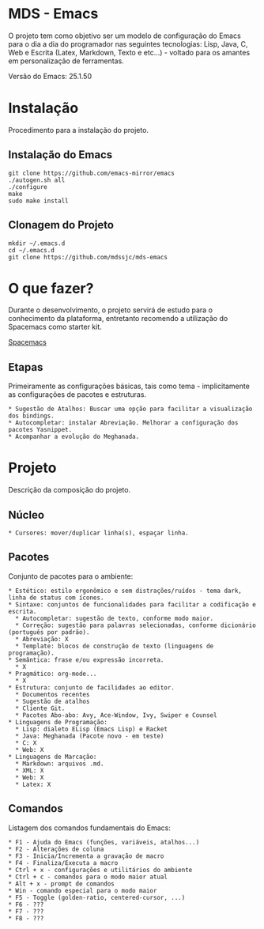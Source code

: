 # MDS - Emacs

O projeto tem como objetivo ser um modelo de configuração do Emacs para o dia a dia do programador nas seguintes tecnologias: Lisp, Java, C, Web e Escrita (Latex, Markdown, Texto e etc...) - voltado para os amantes em personalização de ferramentas.

Versão do Emacs: 25.1.50

# Instalação

Procedimento para a instalação do projeto.

## Instalação do Emacs

```
git clone https://github.com/emacs-mirror/emacs
./autogen.sh all
./configure
make
sudo make install
```

## Clonagem do Projeto

```
mkdir ~/.emacs.d
cd ~/.emacs.d
git clone https://github.com/mdssjc/mds-emacs
```

# O que fazer?

Durante o desenvolvimento, o projeto servirá de estudo para o conhecimento da plataforma, entretanto recomendo a utilização do Spacemacs como starter kit.

[Spacemacs](https://github.com/syl20bnr/spacemacs)

## Etapas

Primeiramente as configurações básicas, tais como tema - implicitamente as configurações de pacotes e estruturas.

    * Sugestão de Atalhos: Buscar uma opção para facilitar a visualização dos bindings.
    * Autocompletar: instalar Abreviação. Melhorar a configuração dos pacotes Yasnippet.
    * Acompanhar a evolução do Meghanada.

# Projeto

Descrição da composição do projeto.

## Núcleo

    * Cursores: mover/duplicar linha(s), espaçar linha.

## Pacotes

Conjunto de pacotes para o ambiente:

    * Estético: estilo ergonômico e sem distrações/ruídos - tema dark, linha de status com ícones.
    * Sintaxe: conjuntos de funcionalidades para facilitar a codificação e escrita.
      * Autocompletar: sugestão de texto, conforme modo maior.
      * Correção: sugestão para palavras selecionadas, conforme dicionário (português por padrão).
      * Abreviação: X
      * Template: blocos de construção de texto (linguagens de programação).
    * Semântica: frase e/ou expressão incorreta.
      * X
    * Pragmático: org-mode...
      * X
    * Estrutura: conjunto de facilidades ao editor.
      * Documentos recentes
      * Sugestão de atalhos
      * Cliente Git.
      * Pacotes Abo-abo: Avy, Ace-Window, Ivy, Swiper e Counsel
    * Linguagens de Programação:
      * Lisp: dialeto ELisp (Emacs Lisp) e Racket
      * Java: Meghanada (Pacote novo - em teste)
      * C: X
      * Web: X
    * Linguagens de Marcação:
      * Markdown: arquivos .md.
      * XML: X
      * Web: X
      * Latex: X

## Comandos

Listagem dos comandos fundamentais do Emacs:

    * F1 - Ajuda do Emacs (funções, variáveis, atalhos...)
    * F2 - Alterações de coluna
    * F3 - Inicia/Incrementa a gravação de macro
    * F4 - Finaliza/Executa a macro
    * Ctrl + x - configurações e utilitários do ambiente
    * Ctrl + c - comandos para o modo maior atual
    * Alt + x - prompt de comandos
    * Win - comando especial para o modo maior
    * F5 - Toggle (golden-ratio, centered-cursor, ...)
    * F6 - ???
    * F7 - ???
    * F8 - ???

